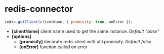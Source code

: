 # redis-connector

```javascript
redis.getClient(clientName, { promisify: true, onError });
```

* **[clientName]** client name used to get the same instance. *Default "base"*
* **[options]** 
    * **[promisify]** decorate redis client with util.promisify. *Default false*
    * **[onError]** function called on error